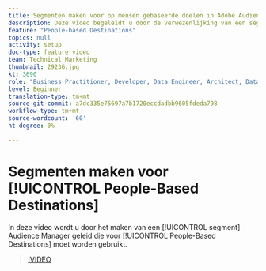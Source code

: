 ```yaml
---
title: Segmenten maken voor op mensen gebaseerde doelen in Adobe Audience Manager
description: Deze video begeleidt u door de verwezenlijking van een segment in Audience Manager dat voor op mensen-Gebaseerde Doelen moet worden gebruikt.
feature: "People-based Destinations"
topics: null
activity: setup
doc-type: feature video
team: Technical Marketing
thumbnail: 29236.jpg
kt: 3690
role: "Business Practitioner, Developer, Data Engineer, Architect, Data Architect, Administrator, Leader"
level: Beginner
translation-type: tm+mt
source-git-commit: a7dc335e75697a7b1720eccdadbb9605fdeda798
workflow-type: tm+mt
source-wordcount: '60'
ht-degree: 0%

---
```



# Segmenten maken voor [!UICONTROL People-Based Destinations]

In deze video wordt u door het maken van een [!UICONTROL segment] Audience Manager geleid die voor [!UICONTROL People-Based Destinations] moet worden gebruikt.

>[!VIDEO](https://video.tv.adobe.com/v/29236/?quality=12)
